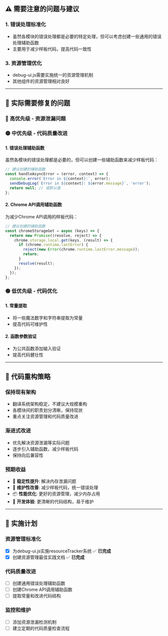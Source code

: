 ## ⚠️ 需要注意的问题与建议

### 1. 错误处理标准化
- 虽然各模块的错误处理都是必要的特定处理，但可以考虑创建一些通用的错误处理辅助函数
- 主要用于减少样板代码，提高代码一致性

### 3. 资源管理优化
- debug-ui.js需要实施统一的资源管理机制
- 其他组件的资源管理相对良好

---

## 🔧 实际需要修复的问题

### 🔴 **高优先级 - 资源泄漏问题**

### 🟡 **中优先级 - 代码质量改进**

#### 1. 错误处理辅助函数
虽然各模块的错误处理都是必要的，但可以创建一些辅助函数来减少样板代码：
```javascript
// 建议创建的辅助函数
const handleAsyncError = (error, context) => {
  console.error(`Error in ${context}:`, error);
  sendDebugLog(`Error in ${context}: ${error.message}`, 'error');
  return null; // 或默认值
};
```

#### 2. Chrome API调用辅助函数
为减少Chrome API调用的样板代码：
```javascript
// 建议创建的辅助函数
const chromeStorageGet = async (keys) => {
  return new Promise((resolve, reject) => {
    chrome.storage.local.get(keys, (result) => {
      if (chrome.runtime.lastError) {
        reject(new Error(chrome.runtime.lastError.message));
        return;
      }
      resolve(result);
    });
  });
};
```

### 🟢 **低优先级 - 代码优化**

#### 1. 常量提取
- 将一些魔法数字和字符串提取为常量
- 提高代码可维护性

#### 2. 函数参数验证
- 为公共函数添加输入验证
- 提高代码健壮性

---

## 🎯 代码重构策略

### **保持现有架构**
- 翻译系统架构稳定，不建议大规模重构
- 各模块间的职责划分清晰，保持现状
- 重点关注资源管理和代码质量改进

### **渐进式改进**
- 优先解决资源泄漏等实际问题
- 逐步引入辅助函数，减少样板代码
- 保持向后兼容性

### **预期收益**
- 🔧 **稳定性提升**: 解决内存泄漏问题
- 🐛 **维护性改善**: 减少样板代码，统一错误处理
- 📦 **性能优化**: 更好的资源管理，减少内存占用
- 🚀 **开发体验**: 更清晰的代码结构，易于维护

---

## 📝 实施计划

### 资源管理标准化
- [x] 为debug-ui.js实施resourceTracker系统 ✅ **已完成**
- [x] 创建资源管理最佳实践文档 ✅ **已完成**

### 代码质量改进
- [ ] 创建通用错误处理辅助函数
- [ ] 创建Chrome API调用辅助函数
- [ ] 提取常量和改进代码结构

### 监控和维护
- [ ] 添加资源泄漏检测机制
- [ ] 建立定期的代码质量检查流程
